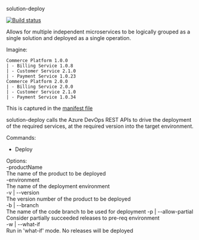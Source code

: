 solution-deploy

[![Build status](https://hcc-devops.visualstudio.com/CI/_apis/build/status/solutiondeploy-ci)](https://hcc-devops.visualstudio.com/CI/_build/latest?definitionId=6)

Allows for multiple independent microservices to be logically grouped as a single solution and deployed as a single operation.

Imagine:
```
Commerce Platform 1.0.0
| - Billing Service 1.0.8
| - Customer Service 2.1.0
| - Payment Service 1.0.23
Commerce Platform 2.0.0
| - Billing Service 2.0.0
| - Customer Service 2.1.0
| - Payment Service 1.0.34
```

This is captured in the 
[manifest file](https://github.com/shladdergoo/solution-deploy/blob/master/tst/SolutionDeploy.Test.Integration/testdata/manifest.json)

solution-deploy calls the Azure DevOps REST APIs to drive the deployment of the required services, at the required version into the target environment.

Commands:
- Deploy

Options:  
-productName  
The name of the product to be deployed  
-environment  
The name of the deployment environment  
-v | --version  
The version number of the product to be deployed  
-b | --branch  
The name of the code branch to be used for deployment
-p | --allow-partial  
Consider partially succeeded releases to pre-req environment  
-w | --what-if  
Run in 'what-if' mode. No releases will be deployed
